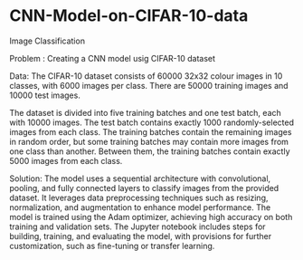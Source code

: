 # CNN-Model-on-CIFAR-10-data
Image Classification

Problem : Creating a CNN model usig CIFAR-10 dataset

Data: The CIFAR-10 dataset consists of 60000 32x32 colour images in 10 classes, with 6000 images per class. There are 50000 training images and 10000 test images.

The dataset is divided into five training batches and one test batch, each with 10000 images. The test batch contains exactly 1000 randomly-selected images from each class. The training batches contain the remaining images in random order, but some training batches may contain more images from one class than another. Between them, the training batches contain exactly 5000 images from each class.

Solution: The model uses a sequential architecture with convolutional, pooling, and fully connected layers to classify images from the provided dataset. It leverages data preprocessing techniques such as resizing, normalization, and augmentation to enhance model performance. The model is trained using the Adam optimizer, achieving high accuracy on both training and validation sets. The Jupyter notebook includes steps for building, training, and evaluating the model, with provisions for further customization, such as fine-tuning or transfer learning.
